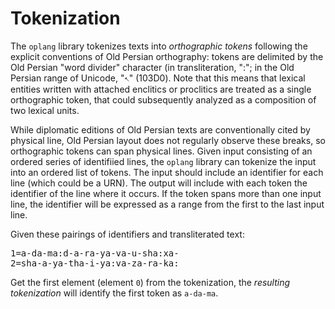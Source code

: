 
# Tokenization #


The `oplang` library tokenizes texts into *orthographic tokens* following the explicit conventions of Old Persian orthography: tokens are delimited by the Old Persian "word divider" character (in transliteration, ":";  in the Old Persian range of Unicode, "𐏐" (103D0).  Note that this means that lexical entities written with attached enclitics or proclitics are treated as a single orthographic token, that could subsequently analyzed as a composition of two lexical units.

While diplomatic editions of Old Persian texts are conventionally cited by physical line, Old Persian layout does not regularly observe these breaks, so orthographic tokens can span physical lines.  Given input consisting of an ordered  series of identifiied lines, the `oplang` library can tokenize the input into an ordered list of tokens.  The input should include an identifier for each line (which could be a URN).  The output will include with each token the identifier of the line where it occurs.    If the token spans more than one input line, the identifier will be expressed as a range from the first to the last input line.

Given these pairings of identifiers and transliterated text:

<pre concordion:set="#datablock">1=a-da-ma:d-a-ra-ya-va-u-sha:xa-
2=sha-a-ya-tha-i-ya:va-za-ra-ka:
</pre>

Get the first element  (element <code concordion:set="#idx">0</code>) from the tokenization, 
the <em concordion:execute="#token = extractToken(#datablock, #idx)">resulting tokenization</em> will identify the first token as
<code concordion:assertEquals="#token.token">a-da-ma</code>.




